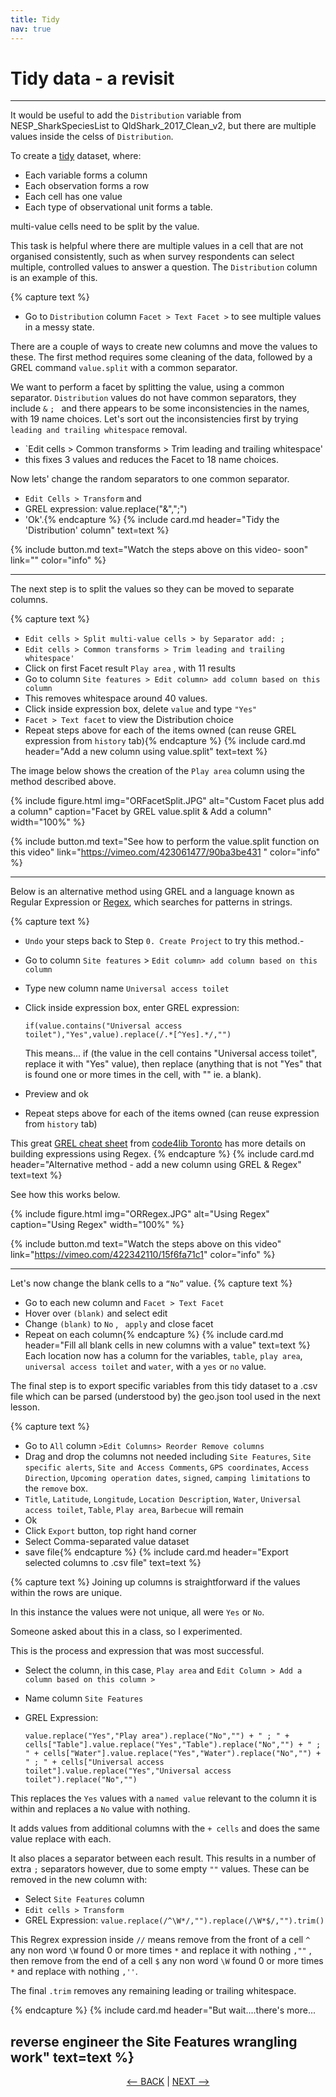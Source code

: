 ```yaml
---
title: Tidy
nav: true
---
```


# Tidy data - a revisit 

-----

It would be useful to add the `Distribution` variable from NESP_SharkSpeciesList to QldShark_2017_Clean_v2, but there are multiple values inside the celss of `Distribution`.

To create a [tidy](https://cran.r-project.org/web/packages/tidyr/vignettes/tidy-data.html) dataset, where:
- Each variable forms a column
- Each observation forms a row
- Each cell has one value
- Each type of observational unit forms a table.

multi-value cells need to be split by the value.

This task is helpful where there are multiple values in a cell that are not organised consistently, such as when survey respondents can select multiple, controlled values to answer a question.  The `Distribution`  column is an example of this. 

{% capture text %}
- Go to  `Distribution`  column `Facet > Text Facet >` to see multiple values in a messy state.

There are a couple of ways to create new columns and move the values to these. The first method requires some cleaning of the data, followed by a GREL command `value.split` with a common separator. 

We want to perform a facet by splitting the value, using a common separator.  `Distribution` values do not have common separators, they include `&` `; ` and there appears to be some inconsistencies in the names, with 19 name choices.  Let's sort out the inconsistencies first by trying `leading and trailing whitespace` removal.
- `Edit cells > Common transforms > Trim leading and trailing whitespace'
- this fixes 3 values and reduces the Facet to 18 name choices.

Now lets' change the random separators to one common separator. 

- `Edit Cells > Transform`  and 
- GREL expression:  value.replace("&",";")
- 'Ok'.{% endcapture %} {% include card.md header="Tidy the 'Distribution' column" text=text %}

{% include button.md text="Watch the steps above on this video- soon" link="" color="info" %}

-----

The next step is to split the values so they can be moved to separate columns. 

{% capture text %}
- `Edit cells > Split multi-value cells > by Separator add: ; `
- `Edit cells > Common transforms > Trim leading and trailing whitespace'` 
- Click on first Facet result  `Play area` , with 11 results
- Go to column  `Site features > Edit column> add column based on this column`
- This removes whitespace around 40 values.
- Click inside expression box, delete  `value`  and type `"Yes"`
- `Facet > Text facet` to view the Distribution choice
- Repeat steps above for each of the items owned (can reuse GREL expression from  `history`  tab){% endcapture %} {% include card.md header="Add a new column using value.split" text=text %}

The image below shows the creation of the  `Play area`  column using the method described above.

{% include figure.html img="ORFacetSplit.JPG" alt="Custom Facet plus add a column" caption="Facet by GREL value.split & Add a column" width="100%" %}

{% include button.md text="See how to perform the value.split function on this video" link="https://vimeo.com/423061477/90ba3be431 " color="info" %}
 
-----

Below is an alternative method using GREL and a language known as Regular Expression or [Regex](https://en.wikipedia.org/wiki/Regular_expression), which searches for patterns in strings.  

{% capture text %}
- `Undo`  your steps back to Step `0. Create Project` to try this method.- 
- Go to column  `Site features` > `Edit column> add column based on this column`
- Type new column name  `Universal access toilet`
- Click inside expression box, enter GREL expression:
    
    `if(value.contains("Universal access toilet"),"Yes",value).replace(/.*[^Yes].*/,"")`
    
    This means...
    if (the value in the cell contains "Universal access toilet", replace it with "Yes" value), then replace (anything that is not "Yes" that is found one or more times in the cell, with "" ie. a blank).
    
- Preview and ok
- Repeat steps above for each of the items owned (can reuse expression from  `history`  tab)

This great [GREL cheat sheet](https://code4libtoronto.github.io/2018-10-12-access/GoogleRefineCheatSheets.pdf) from [code4lib Toronto](https://code4libtoronto.github.io/) has more details on building expressions using Regex.
{% endcapture %} {% include card.md header="Alternative method - add a new column using GREL & Regex" text=text %}

See how this works below.

{% include figure.html img="ORRegex.JPG" alt="Using Regex" caption="Using Regex" width="100%" %}

{% include button.md text="Watch the steps above on this video" link="https://vimeo.com/422342110/15f6fa71c1" color="info" %}

------

Let's now change the blank cells to a  `“No”`  value.
{% capture text %}
- Go to each new column and  `Facet > Text Facet`
- Hover over  `(blank)` and select edit 
- Change  `(blank)` to  `No` , ` apply` and close facet
- Repeat on each column{% endcapture %} {% include card.md header="Fill all blank cells in new columns with a value" text=text %}
Each location now has a column for the variables,  `table`,  `play area`,  `universal access toilet`  and  `water`,  with a  `yes` or  `no`  value.

The final step is to export specific variables from this tidy dataset to a .csv file which can be parsed (understood by) the geo.json tool used in the next lesson.

{% capture text %}
- Go to  `All` column  `>Edit Columns> Reorder Remove columns`
- Drag and drop the columns not needed including `Site Features`, `Site specific alerts`, `Site and Access Comments`, `GPS coordinates`, `Access Direction`, `Upcoming operation dates`, `signed`, `camping limitations` to the `remove` box.
- `Title`, `Latitude`, `Longitude`, `Location Description`, `Water`, `Universal access toilet`, `Table`, `Play area`, `Barbecue`  will remain
- Ok
- Click `Export` button, top right hand corner
- Select Comma-separated value dataset
- save file{% endcapture %} {% include card.md header="Export selected columns to .csv file" text=text %}

{% capture text %}
Joining up columns is straightforward if the values within the rows are unique.  

In this instance the values were not unique,  all were `Yes` or `No`.  

Someone asked about this in a class, so I experimented.  
 
This is the process and expression that was most successful.
- Select the column, in this case, `Play area` and `Edit Column > Add a column based on this column >`
- Name column `Site Features`
- GREL Expression:

  `value.replace("Yes","Play area").replace("No","") + " ; " + cells["Table"].value.replace("Yes","Table").replace("No","") + " ; " + cells["Water"].value.replace("Yes","Water").replace("No","") + " ; " + cells["Universal access toilet"].value.replace("Yes","Universal access toilet").replace("No","")`
 
This replaces the `Yes` values with a `named value` relevant to the column it is within and replaces a `No` value with nothing.  
 
It adds values from additional columns with the `+ cells` and does the same value replace with each.  
 
It also places a separator between each result.  This results in a number of extra `;` separators however, due to some empty `""` values.  These can be removed in the new column with:
 
- Select `Site Features` column
- `Edit cells > Transform`
- GREL Expression:
   `value.replace(/^\W*/,"").replace(/\W*$/,"").trim()`
   
This Regrex expression inside `//` means remove from the front of a cell `^`  any non word `\W` found 0 or more times `*` and replace it with nothing `,""` , then remove from the end of a cell `$` any non word `\W` found 0 or more times `*` and replace with nothing `,''`.  

The final `.trim` removes any remaining leading or trailing whitespace.

{% endcapture %} {% include card.md header="But wait....there's more...

reverse engineer the Site Features wrangling work" text=text %}
----

<p align="center">
  <a href="https://griffithunilibrary.github.io/advanced-data-wrangle/content/4-lesson.html"><-- BACK</a> |
  <a href="https://griffithunilibrary.github.io/advanced-data-wrangle/content/6-lesson.html">NEXT --></a>
</p>


